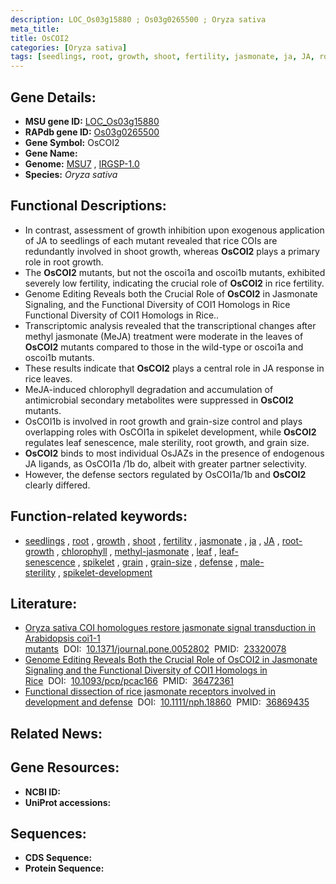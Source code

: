 ```yaml
---
description: LOC_Os03g15880 ; Os03g0265500 ; Oryza sativa
meta_title:
title: OsCOI2
categories: [Oryza sativa]
tags: [seedlings, root, growth, shoot, fertility, jasmonate, ja, JA, root growth, chlorophyll, methyl jasmonate,  ja , leaf, leaf senescence, spikelet, grain, grain size, defense, male sterility, spikelet development]
---
```


## Gene Details:
- **MSU gene ID:** [LOC_Os03g15880](http://rice.uga.edu/cgi-bin/ORF_infopage.cgi?orf=LOC_Os03g15880)  
- **RAPdb gene ID:** [Os03g0265500](https://rapdb.dna.affrc.go.jp/locus/?name=Os03g0265500)  
- **Gene Symbol:** OsCOI2
- **Gene Name:**
- **Genome:**  [MSU7](http://rice.uga.edu/)&nbsp;,&nbsp;[IRGSP-1.0](https://rapdb.dna.affrc.go.jp/download/irgsp1.html)
- **Species:** *Oryza sativa*

## Functional Descriptions:
   - In contrast, assessment of growth inhibition upon exogenous application of JA to seedlings of each mutant revealed that rice COIs are redundantly involved in shoot growth, whereas **OsCOI2** plays a primary role in root growth.
   - The **OsCOI2** mutants, but not the oscoi1a and oscoi1b mutants, exhibited severely low fertility, indicating the crucial role of **OsCOI2** in rice fertility.
   - Genome Editing Reveals both the Crucial Role of **OsCOI2** in Jasmonate Signaling, and the Functional Diversity of COI1 Homologs in Rice Functional Diversity of COI1 Homologs in Rice..
   - Transcriptomic analysis revealed that the transcriptional changes after methyl jasmonate (MeJA) treatment were moderate in the leaves of **OsCOI2** mutants compared to those in the wild-type or oscoi1a and oscoi1b mutants.
   - These results indicate that **OsCOI2** plays a central role in JA response in rice leaves.
   - MeJA-induced chlorophyll degradation and accumulation of antimicrobial secondary metabolites were suppressed in **OsCOI2** mutants.
   - OsCOI1b is involved in root growth and grain-size control and plays overlapping roles with OsCOI1a in spikelet development, while **OsCOI2** regulates leaf senescence, male sterility, root growth, and grain size.
   - **OsCOI2** binds to most individual OsJAZs in the presence of endogenous JA ligands, as OsCOI1a /1b do, albeit with greater partner selectivity.
   - However, the defense sectors regulated by OsCOI1a/1b and **OsCOI2** clearly differed.

## Function-related keywords:
   - [seedlings](/tags/seedlings/)&nbsp;,&nbsp;[root](/tags/root/)&nbsp;,&nbsp;[growth](/tags/growth/)&nbsp;,&nbsp;[shoot](/tags/shoot/)&nbsp;,&nbsp;[fertility](/tags/fertility/)&nbsp;,&nbsp;[jasmonate](/tags/jasmonate/)&nbsp;,&nbsp;[ja](/tags/ja/)&nbsp;,&nbsp;[JA](/tags/JA/)&nbsp;,&nbsp;[root-growth](/tags/root-growth/)&nbsp;,&nbsp;[chlorophyll](/tags/chlorophyll/)&nbsp;,&nbsp;[methyl-jasmonate](/tags/methyl-jasmonate/)&nbsp;,&nbsp;[leaf](/tags/leaf/)&nbsp;,&nbsp;[leaf-senescence](/tags/leaf-senescence/)&nbsp;,&nbsp;[spikelet](/tags/spikelet/)&nbsp;,&nbsp;[grain](/tags/grain/)&nbsp;,&nbsp;[grain-size](/tags/grain-size/)&nbsp;,&nbsp;[defense](/tags/defense/)&nbsp;,&nbsp;[male-sterility](/tags/male-sterility/)&nbsp;,&nbsp;[spikelet-development](/tags/spikelet-development/)

## Literature:
   - [Oryza sativa COI homologues restore jasmonate signal transduction in Arabidopsis coi1-1 mutants](https://www.doi.org/10.1371/journal.pone.0052802)&nbsp;&nbsp;DOI:&nbsp;&nbsp;[10.1371/journal.pone.0052802](https://www.doi.org/10.1371/journal.pone.0052802)&nbsp;&nbsp;PMID:&nbsp;&nbsp;[23320078](https://pubmed.ncbi.nlm.nih.gov/23320078/)
   - [Genome Editing Reveals Both the Crucial Role of OsCOI2 in Jasmonate Signaling and the Functional Diversity of COI1 Homologs in Rice](https://www.doi.org/10.1093/pcp/pcac166)&nbsp;&nbsp;DOI:&nbsp;&nbsp;[10.1093/pcp/pcac166](https://www.doi.org/10.1093/pcp/pcac166)&nbsp;&nbsp;PMID:&nbsp;&nbsp;[36472361](https://pubmed.ncbi.nlm.nih.gov/36472361/)
   - [Functional dissection of rice jasmonate receptors involved in development and defense](https://www.doi.org/10.1111/nph.18860)&nbsp;&nbsp;DOI:&nbsp;&nbsp;[10.1111/nph.18860](https://www.doi.org/10.1111/nph.18860)&nbsp;&nbsp;PMID:&nbsp;&nbsp;[36869435](https://pubmed.ncbi.nlm.nih.gov/36869435/)

## Related News:

## Gene Resources:
- **NCBI ID:**  []()
- **UniProt accessions:** [](https://www.uniprot.org/uniprotkb//entry)

## Sequences:
- **CDS Sequence:**
- **Protein Sequence:**
